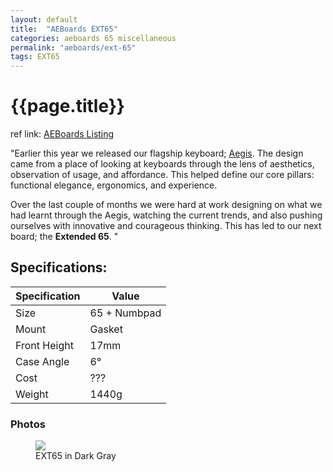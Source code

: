 ```yaml
---
layout: default
title:  "AEBoards EXT65"
categories: aeboards 65 miscellaneous
permalink: "aeboards/ext-65"
tags: EXT65
---
```

# {{page.title}}

ref link: [AEBoards Listing](https://www.aeboards.com/ext65)

"Earlier this year we released our flagship keyboard; [Aegis](/aeboards/aegis).  The design came from a place of looking at keyboards through the lens of aesthetics, observation of usage, and affordance. This helped define our core pillars: functional elegance, ergonomics, and experience.

Over the last couple of months we were hard at work designing on what we had learnt through the Aegis, watching the current trends, and also pushing ourselves with innovative and courageous thinking. This has led to our next board; the **Extended 65**.
"

## Specifications:

| Specification | Value |
|---|---|
| Size | 65 + Numbpad |
| Mount | Gasket |
| Front Height | 17mm |
| Case Angle | 6° |
| Cost | ??? |
| Weight | 1440g |

### Photos
<figure>
  <img src="{{ 'assets/images/aeboards/ext65/ext65-gray.png' | relative_url }}">
  <figcaption>EXT65 in Dark Gray</figcaption>
</figure>

